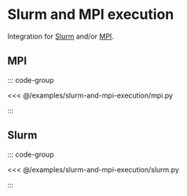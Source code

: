 # Slurm and MPI execution

Integration for [Slurm](https://slurm.schedmd.com/documentation.html) and/or [MPI](https://en.wikipedia.org/wiki/Message_Passing_Interface).

## MPI

::: code-group

<<< @/examples/slurm-and-mpi-execution/mpi.py

:::

## Slurm

::: code-group

<<< @/examples/slurm-and-mpi-execution/slurm.py

:::

